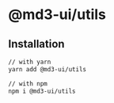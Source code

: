 # @md3-ui/utils

## Installation

```sh
// with yarn
yarn add @md3-ui/utils

// with npm
npm i @md3-ui/utils
```

